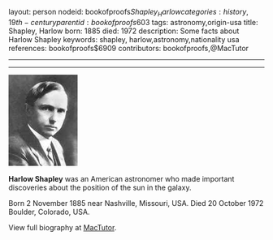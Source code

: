 layout: person
nodeid: bookofproofs$Shapley_Harlow
categories: history,19th-century
parentid: bookofproofs$603
tags: astronomy,origin-usa
title: Shapley, Harlow
born: 1885
died: 1972
description: Some facts about Harlow Shapley
keywords: shapley, harlow,astronomy,nationality usa
references: bookofproofs$6909
contributors: bookofproofs,@MacTutor

---


---

![Shapley_Harlow.jpg](https://github.com/bookofproofs/bookofproofs.github.io/blob/main/_sources/_assets/images/portraits/Shapley_Harlow.jpg?raw=true)

**Harlow Shapley** was an American astronomer who made important discoveries about the position of the sun in the galaxy.

Born 2 November 1885 near Nashville, Missouri, USA. Died 20 October 1972 Boulder, Colorado, USA.


View full biography at [MacTutor](https://mathshistory.st-andrews.ac.uk/Biographies/Shapley_Harlow/).